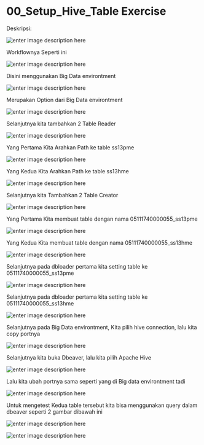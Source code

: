 # 00_Setup_Hive_Table Exercise
  
  Deskripsi:
  
  ![enter image description here](Dokumentasi/0_deskripsi.PNG)
  
  Workflownya Seperti ini
  
  ![enter image description here](Dokumentasi/1_workflow.PNG)
  
  Disini menggunakan Big Data environtment
  
  ![enter image description here](Dokumentasi/2_BD_Environtment.PNG)
  
  Merupakan Option dari Big Data environtment
  
  ![enter image description here](Dokumentasi/3_BD_environtment_option.PNG)
  
  Selanjutnya kita tambahkan 2 Table Reader
  
  ![enter image description here](Dokumentasi/4_table_reader.PNG)
  
  Yang Pertama Kita Arahkan Path ke table ss13pme
  
  ![enter image description here](Dokumentasi/5_table_reader_pme.PNG)
  
  Yang Kedua Kita Arahkan Path ke table ss13hme
  
  ![enter image description here](Dokumentasi/6_table_reader_hme.PNG)
  
  Selanjutnya kita Tambahkan 2 Table Creator
  
  ![enter image description here](Dokumentasi7_table_creator.PNG)
  
  Yang Pertama Kita membuat table dengan nama 05111740000055_ss13pme
  
  ![enter image description here](Dokumentasi/8_table_creator_pme.PNG)
  
  Yang Kedua Kita membuat table dengan nama 05111740000055_ss13hme
  
  ![enter image description here](Dokumentasi/9_table_creator_hme.PNG)
  
  Selanjutnya pada dbloader pertama kita setting table ke 05111740000055_ss13pme
  
  ![enter image description here](Dokumentasi/11_dbloader_pme.PNG)
  
  Selanjutnya pada dbloader pertama kita setting table ke 05111740000055_ss13hme
  
  ![enter image description here](Dokumentasi/12_dbloader_hme.PNG)
  
  Selanjutnya pada Big Data environtment, Kita pilih hive connection, lalu kita copy portnya
  
  ![enter image description here](Dokumentasi/13_hive_connection.PNG)
  
  Selanjutnya kita buka Dbeaver, lalu kita pilih Apache Hive
  
  ![enter image description here](Dokumentasi/14_dbeaver_hive.PNG)
  
  Lalu kita ubah portnya sama seperti yang di Big data environtment tadi
  
  ![enter image description here](Dokumentasi/15_dbeaver_hive_connection.PNG)
  
  Untuk mengetest Kedua table tersebut kita bisa menggunakan query dalam dbeaver seperti 2 gambar dibawah ini
  
  ![enter image description here](Dokumentasi/16_dbeaver_hive_pme_test.PNG)
  
  ![enter image description here](Dokumentasi/17_dbeaver_hive_hme_test.PNG)
  
